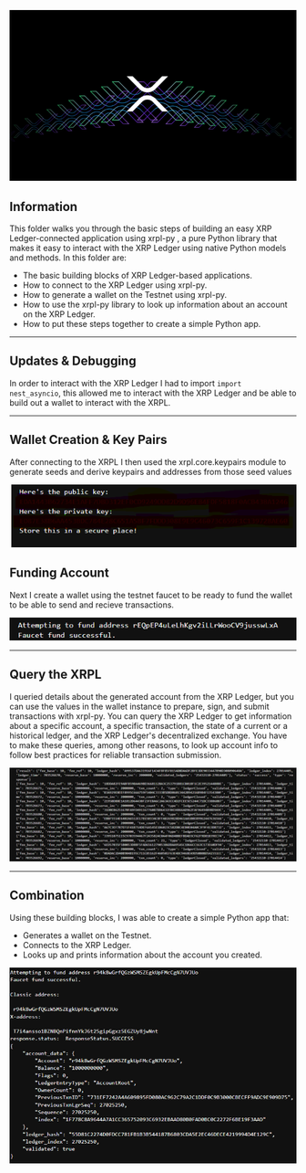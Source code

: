
![XRP Transaction](XRPL_Transaction.png)

## Information

This folder walks you through the basic steps of building an easy XRP Ledger-connected application using xrpl-py , a pure Python  library that makes it easy to interact with the XRP Ledger using native Python models and methods. In this folder are:

* The basic building blocks of XRP Ledger-based applications.
* How to connect to the XRP Ledger using xrpl-py.
* How to generate a wallet on the Testnet using xrpl-py.
* How to use the xrpl-py library to look up information about an account on the XRP Ledger.
* How to put these steps together to create a simple Python app.

-----------------

## Updates & Debugging

In order to interact with the XRP Ledger I had to import `import nest_asyncio`, this allowed me to interact with the XRP Ledger and be able to build out a wallet to interact with the XRPL.

----------------

## Wallet Creation & Key Pairs

After connecting to the XRPL I then used the xrpl.core.keypairs module to generate seeds and derive keypairs and addresses from those seed values

![XRP Wallet](xrpl_wallet.png)

## Funding Account

Next I create a wallet using the testnet faucet to be ready to fund the wallet to be able to send and recieve transactions.

![Wallet Creation](xrp_testnet_faucet.png)

-----------------


## Query the XRPL

I queried details about the generated account from the XRP Ledger, but you can use the values in the wallet instance to prepare, sign, and submit transactions with xrpl-py. You can query the XRP Ledger to get information about a specific account, a specific transaction, the state of a current or a historical ledger, and the XRP Ledger's decentralized exchange. You have to make these queries, among other reasons, to look up account info to follow best practices for reliable transaction submission.

![XRPL Query](xrpl_ledger_updates.png)

-----------------

## Combination

Using these building blocks, I was able to create a simple Python app that:

* Generates a wallet on the Testnet.
* Connects to the XRP Ledger.
* Looks up and prints information about the account you created.

![XRPL Combination](xrpl_funding_address.png)









